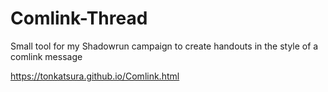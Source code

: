 # Comlink-Thread
Small tool for my Shadowrun campaign to create handouts in the style of a comlink message

https://tonkatsura.github.io/Comlink.html
